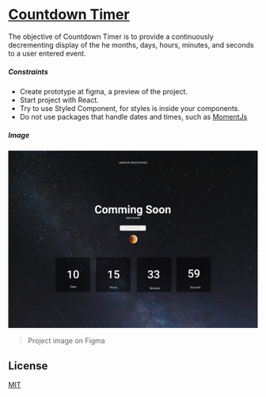 # [Countdown Timer](https://jadersonaires.github.io/countdown-timer/)

The objective of Countdown Timer is to provide a continuously decrementing display of the he months, days, hours, minutes, and seconds to a user entered event.

##### Constraints

  - Create prototype at figma, a preview of the project.
  - Start project with React.
  - Try to use Styled Component, for styles is inside your components.
  - Do not use packages that handle dates and times, such as [MomentJs](https://momentjs.com/)


##### Image
![](https://github.com/jadersonaires/countdown-timer/blob/master/src/img/countdown-timer.jpg)
> Project image on Figma



## License
[MIT](https://choosealicense.com/licenses/mit/)
